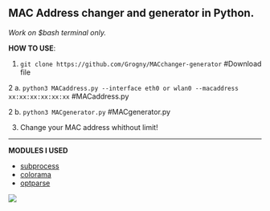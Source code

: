 
**MAC Address changer and generator in Python.**
-
*Work on $bash terminal only.*

**HOW TO USE**:

1. ``git clone https://github.com/Grogny/MACchanger-generator`` #Download file 

 2 a. ``python3 MACaddress.py --interface eth0 or wlan0 --macaddress xx:xx:xx:xx:xx:xx`` #MACaddress.py

 2 b. ``python3 MACgenerator.py`` #MACgenerator.py

3. Change your MAC address whithout limit!

---
**MODULES I USED**

- <a href="https://docs.python.org/3/library/subprocess.html"> subprocess</a>
- <a href="https://super-devops.readthedocs.io/en/latest/misc.html"> colorama</a>
- <a href="https://docs.python.org/3/library/optparse.html"> optparse</a>
  
<img src="https://media.fs.com/images/community/upload/kindEditor/202104/12/l-adresse-mac-1618209718-GYzYSMPm46.jpg">
